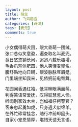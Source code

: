 ```yaml
---
layout: post
title: 萌宠 
author: 飞鸿踏雪
categories: [诗词]
tags: [麦兜]
comments: true
---
```

小女偶得萌犬回，眼大乖萌一团绒。  
张口总似笑意盈，遍查取名叫麦兜。  
竟日悠悠镇长闲，迢迢八载乐趣增。  
毛香爪短体肥圆，他人笑懂麦兜名。  
腹舒贴地向日眠，眼波脉脉豆眉蹙。  
门里端坐知我来，见侬拥前电臀舞。  

花园闻香遇红袖，低耳眯眼满面萌。  
判得笑语常爱抚，叹得聪慧惹人怜。  
听闻别家效木兰，岂如福仔柯警官？  
客来忽起勇如虎，只身遇犬似绵羊。  
在外忙碌常挂念，随行冲前却回头。  
自家小宠恩情厚，堪惜天谴无言语。  